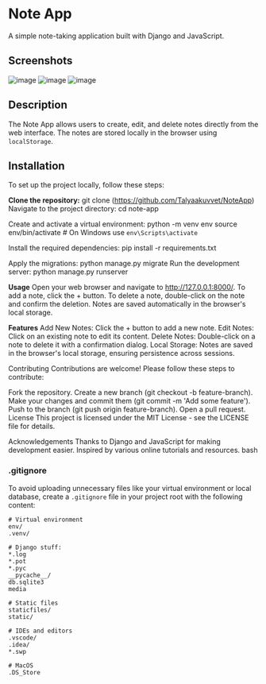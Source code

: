 # Note App

A simple note-taking application built with Django and JavaScript.

## Screenshots
![image](https://github.com/Talyaakuvvet/NoteApp/assets/130650055/5eab2e68-a4a1-4e90-9e2d-f437f04dc5c3)
![image](https://github.com/Talyaakuvvet/NoteApp/assets/130650055/4f0d3bf0-40ad-43d8-8aec-817f4c19dc46)
![image](https://github.com/Talyaakuvvet/NoteApp/assets/130650055/5971e3e4-2031-4493-b05b-cc069e7166c9)



## Description

The Note App allows users to create, edit, and delete notes directly from the web interface. The notes are stored locally in the browser using `localStorage`.

## Installation

To set up the project locally, follow these steps:

 **Clone the repository:**
git clone (https://github.com/Talyaakuvvet/NoteApp)
Navigate to the project directory:
cd note-app

Create and activate a virtual environment:
python -m venv env
source env/bin/activate  # On Windows use `env\Scripts\activate`

Install the required dependencies:
pip install -r requirements.txt

Apply the migrations:
python manage.py migrate
Run the development server:
python manage.py runserver

**Usage**
Open your web browser and navigate to http://127.0.0.1:8000/.
To add a note, click the + button.
To delete a note, double-click on the note and confirm the deletion.
Notes are saved automatically in the browser's local storage.

**Features**
Add New Notes: Click the + button to add a new note.
Edit Notes: Click on an existing note to edit its content.
Delete Notes: Double-click on a note to delete it with a confirmation dialog.
Local Storage: Notes are saved in the browser's local storage, ensuring persistence across sessions.

Contributing
Contributions are welcome! Please follow these steps to contribute:

Fork the repository.
Create a new branch (git checkout -b feature-branch).
Make your changes and commit them (git commit -m 'Add some feature').
Push to the branch (git push origin feature-branch).
Open a pull request.
License
This project is licensed under the MIT License - see the LICENSE file for details.

Acknowledgements
Thanks to Django and JavaScript for making development easier.
Inspired by various online tutorials and resources.
bash


### .gitignore

To avoid uploading unnecessary files like your virtual environment or local database, create a `.gitignore` file in your project root with the following content:

```gitignore
# Virtual environment
env/
.venv/

# Django stuff:
*.log
*.pot
*.pyc
__pycache__/
db.sqlite3
media

# Static files
staticfiles/
static/

# IDEs and editors
.vscode/
.idea/
*.swp

# MacOS
.DS_Store
